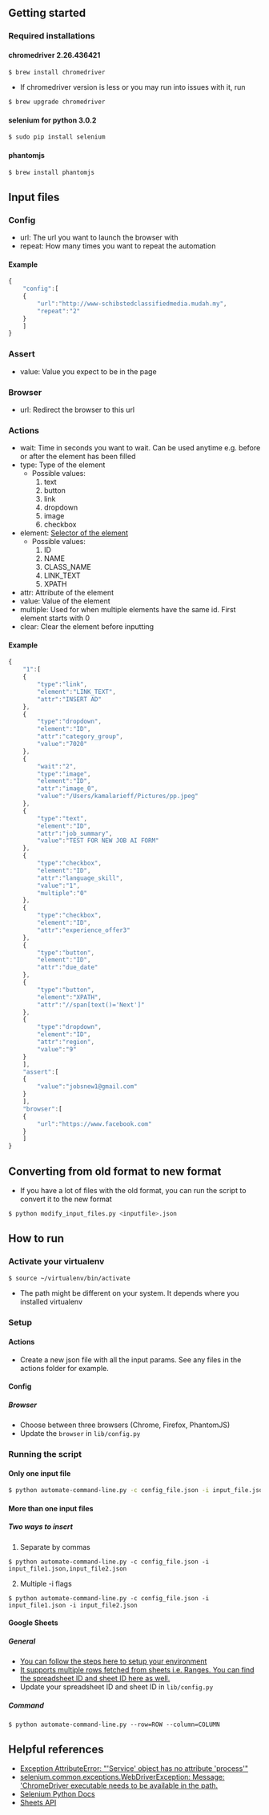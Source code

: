 ## Getting started

### Required installations

#### chromedriver 2.26.436421
```sh
$ brew install chromedriver
```
* If chromedriver version is less or you may run into issues with it, run
```sh
$ brew upgrade chromedriver
```
#### selenium for python 3.0.2
```sh
$ sudo pip install selenium
```

#### phantomjs
```sh
$ brew install phantomjs
```

## Input files

### Config

* url: The url you want to launch the browser with
* repeat: How many times you want to repeat the automation

#### Example

```javascript
{
	"config":[
	{
		"url":"http://www-schibstedclassifiedmedia.mudah.my",
		"repeat":"2"
	}
	]
}
```

### Assert

* value: Value you expect to be in the page

### Browser

* url: Redirect the browser to this url

### Actions

* wait: Time in seconds you want to wait. Can be used anytime e.g. before or after the element has been filled
* type: Type of the element
  * Possible values:
    1. text
    2. button
    3. link
    4. dropdown
    5. image
    6. checkbox
* element: [Selector of the element](http://selenium-python.readthedocs.io/api.html#locate-elements-by)
  * Possible values:
    1. ID
    2. NAME
    3. CLASS_NAME
    4. LINK_TEXT
    5. XPATH
* attr: Attribute of the element
* value: Value of the element
* multiple: Used for when multiple elements have the same id. First element starts with 0
* clear: Clear the element before inputting

#### Example

```javascript
{
	"1":[
	{
		"type":"link",
		"element":"LINK_TEXT",
		"attr":"INSERT AD"
	},
	{
		"type":"dropdown",
		"element":"ID",
		"attr":"category_group",
		"value":"7020"
	},
	{
		"wait":"2",
		"type":"image",
		"element":"ID",
		"attr":"image_0",
		"value":"/Users/kamalarieff/Pictures/pp.jpeg"
	},
	{
		"type":"text",
		"element":"ID",
		"attr":"job_summary",
		"value":"TEST FOR NEW JOB AI FORM"
	},
	{
		"type":"checkbox",
		"element":"ID",
		"attr":"language_skill",
		"value":"1",
		"multiple":"0"
	},
	{
		"type":"checkbox",
		"element":"ID",
		"attr":"experience_offer3"
	},
	{
		"type":"button",
		"element":"ID",
		"attr":"due_date"
	},
	{
		"type":"button",
		"element":"XPATH",
		"attr":"//span[text()='Next']"
	},
	{
		"type":"dropdown",
		"element":"ID",
		"attr":"region",
		"value":"9"
	}
	],
	"assert":[
	{
		"value":"jobsnew1@gmail.com"
	}
	],
	"browser":[
	{
		"url":"https://www.facebook.com"
	}
	]
}

```

## Converting from old format to new format

* If you have a lot of files with the old format, you can run the script to convert it to the new format

```sh
$ python modify_input_files.py <inputfile>.json
```

## How to run

### Activate your virtualenv

```sh A
$ source ~/virtualenv/bin/activate
```

* The path might be different on your system. It depends where you installed virtualenv

### Setup

#### Actions
* Create a new json file with all the input params. See any files in the actions folder for example.

#### Config
##### Browser
* Choose between three browsers (Chrome, Firefox, PhantomJS)
* Update the ``browser`` in ``lib/config.py``

### Running the script

#### Only one input file

```sh
$ python automate-command-line.py -c config_file.json -i input_file.json
```

#### More than one input files
##### Two ways to insert
1. Separate by commas

```$ python automate-command-line.py -c config_file.json -i input_file1.json,input_file2.json```

2. Multiple -i flags

```$ python automate-command-line.py -c config_file.json -i input_file1.json -i input_file2.json```

#### Google Sheets

##### General
* [You can follow the steps here to setup your environment](https://developers.google.com/sheets/api/quickstart/python)
* [It supports multiple rows fetched from sheets i.e. Ranges. You can find the spreadsheet ID and sheet ID here as well.](https://developers.google.com/sheets/api/guides/concepts)
* Update your spreadsheet ID and sheet ID in ```lib/config.py```
##### Command
```$ python automate-command-line.py --row=ROW --column=COLUMN```

## Helpful references

* [Exception AttributeError: "'Service' object has no attribute 'process'"](https://github.com/dhruvramani/Terminal-on-FB-Messenger/issues/10)
* [selenium.common.exceptions.WebDriverException: Message: 'ChromeDriver executable needs to be available in the path.](http://stackoverflow.com/questions/8255929/running-webdriver-chrome-with-selenium/8259152#8259152)
* [Selenium Python Docs](http://selenium-python.readthedocs.io/installation.html)
* [Sheets API](https://developers.google.com/sheets/api/)
